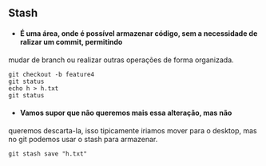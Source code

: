## **Stash** 

- #### É uma área, onde é possível armazenar código, sem a necessidade de ralizar um commit, permitindo
mudar de branch ou realizar outras operações de forma organizada.

    git checkout -b feature4
    git status
    echo h > h.txt
    git status

- #### Vamos supor que não queremos mais essa alteração, mas não
queremos descarta-la, isso tipicamente iriamos mover para o desktop,
mas no git podemos usar o stash para armazenar.

    git stash save "h.txt"
